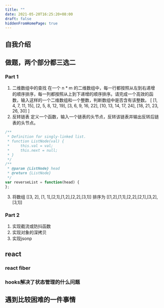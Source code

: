 ```yaml
---
title: ""
date: 2021-05-20T16:25:20+08:00
draft: false
hiddenFromHomePage: true
---
```


## 自我介绍

## 做题，两个部分都三选二

### Part 1
1. 二维数组中的查找
在一个 n * m 的二维数组中，每一行都按照从左到右递增的顺序排序，每一列都按照从上到下递增的顺序排序。请完成一个高效的函数，输入这样的一个二维数组和一个整数，判断数组中是否含有该整数。
[
  [1,   4,  7, 11, 15],
  [2,   5,  8, 12, 19],
  [3,   6,  9, 16, 22],
  [10, 13, 14, 17, 24],
  [18, 21, 23, 26, 30]
]
2. 反转链表
定义一个函数，输入一个链表的头节点，反转该链表并输出反转后链表的头节点。

```js
/**
 * Definition for singly-linked list.
 * function ListNode(val) {
 *     this.val = val;
 *     this.next = null;
 * }
 */
/**
 * @param {ListNode} head
 * @return {ListNode}
 */
var reverseList = function(head) {
};
```

3. 将数组 [[3, 2], [1, 1],[2,1],[1,2],[2,2],[3,1]] 排序为 [[1,2],[1,1],[2,2],[2,1],[3,2],[3,1]]
   
### Part 2
1. 实现截流或防抖函数
2. 实现对象的深拷贝
3. 实现jsonp


## react

### react fiber

### hooks解决了状态管理的什么问题

## 遇到比较困难的一件事情
